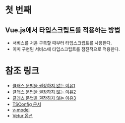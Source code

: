 # 첫 번째
## Vue.js에서 타입스크립트를 적용하는 방법
- 서비스를 처음 구축할 때부터 타입스크립트를 사용한다.
- 이미 구현된 서비스에 타입스크립트를 점진적으로 적용한다.

# 참조 링크
- [클래스 문법을 권장하지 않는 이유1](https://github.com/vuejs/rfcs/pull/17)
- [클래스 문법을 권장하지 않는 이유2](https://github.com/vuejs/rfcs/pull/42)
- [클래스 문법을 권장하지 않는 이유3](https://github.com/vuejs/rfcs/issues/63)
- [TSConfig 문서](https://www.typescriptlang.org/tsconfig)
- [v-model](https://joshua1988.github.io/web-development/vuejs/v-model-usage/)
- [Vetur 옵션](https://vuejs.github.io/vetur/guide/setup.html#vs-code-config)